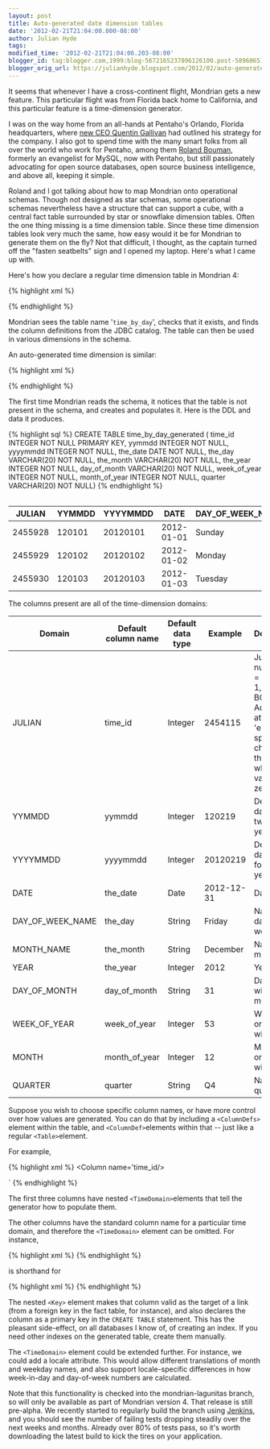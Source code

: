 ```yaml
---
layout: post
title: Auto-generated date dimension tables
date: '2012-02-21T21:04:00.000-08:00'
author: Julian Hyde
tags:
modified_time: '2012-02-21T21:04:06.203-08:00'
blogger_id: tag:blogger.com,1999:blog-5672165237896126100.post-5896065140480667021
blogger_orig_url: https://julianhyde.blogspot.com/2012/02/auto-generated-date-dimension-tables.html
---
```


It seems that whenever I have a cross-continent flight, Mondrian gets
a new feature. This particular flight was from Florida back home to
California, and this particular feature is a time-dimension generator.

I was on the way home from an all-hands at Pentaho's Orlando, Florida
headquarters, where [new CEO Quentin Gallivan](https://www.pentaho.com/press-room/releases/pentaho-appoints-quentin-gallivan-as-ceo/)
had outlined his strategy
for the company. I also got to spend time with the many smart folks
from all over the world who work for Pentaho, among them
[Roland Bouman](https://rpbouman.blogspot.com/), formerly an evangelist for MySQL, now with Pentaho, but
still passionately advocating for open source databases, open source
business intelligence, and above all, keeping it simple.

Roland and I got talking about how to map Mondrian onto operational
schemas. Though not designed as star schemas, some operational schemas
nevertheless have a structure that can support a cube, with a central
fact table surrounded by star or snowflake dimension tables. Often the
one thing missing is a time dimension table. Since these time
dimension tables look very much the same, how easy would it be for
Mondrian to generate them on the fly? Not that difficult, I thought,
as the captain turned off the "fasten seatbelts" sign and I opened my
laptop. Here's what I came up with.

Here's how you declare a regular time dimension table in Mondrian 4:

{% highlight xml %}
<PhysicalSchema>
  <Table name='time_by_day'>
  <!-- Other tables... -->
</PhysicalSchema>
{% endhighlight %}

Mondrian sees the table name '`time_by_day`', checks that it exists,
and finds the column definitions from the JDBC catalog. The table can
then be used in various dimensions in the schema.

An auto-generated time dimension is similar:

{% highlight xml %}
<PhysicalSchema>
  <AutoGeneratedDateTable name='time_by_day_generated'
      startDate='2012-01-01' endDate='2014-01-31'>
  <!-- Other tables... -->
</PhysicalSchema>
{% endhighlight %}

The first time Mondrian reads the schema, it notices that the table is
not present in the schema, and creates and populates it. Here is the
DDL and data it produces.

{% highlight sql %}
CREATE TABLE time_by_day_generated (
  time_id INTEGER NOT NULL PRIMARY KEY,
  yymmdd INTEGER NOT NULL,
  yyyymmdd INTEGER NOT NULL,
  the_date DATE NOT NULL,
  the_day VARCHAR(20) NOT NULL,
  the_month VARCHAR(20) NOT NULL,
  the_year INTEGER NOT NULL,
  day_of_month VARCHAR(20) NOT NULL,
  week_of_year INTEGER NOT NULL,
  month_of_year INTEGER NOT NULL,
  quarter VARCHAR(20) NOT NULL)
{% endhighlight %}

|JULIAN|YYMMDD|YYYYMMDD|DATE|DAY_OF_WEEK_NAME|MONTH_NAME|YEAR|DAY_OF_MONTH|WEEK_OF_YEAR|MONTH|QUARTER
|------|------|--------|----|----------------|----------|----|------------|------------|-----|-------
|2455928|120101|20120101|2012-01-01|Sunday|January|2012|1|1|1|Q1
|2455929|120102|20120102|2012-01-02|Monday|January|2012|2|1|1|Q1
|2455930|120103|20120103|2012-01-03|Tuesday|January|2012|3|1|1|Q1

The columns present are all of the time-dimension domains:

|Domain|Default column name|Default data type|Example|Description
|------|-------------------|-----------------|-------|-----------
|JULIAN|time_id|Integer|2454115|Julian day number (0 = January 1, 4713 BC). Additional attribute 'epoch', if specified, changes the date at which the value is zero.
|YYMMDD|yymmdd|Integer|120219|Decimal date with two-digit year
|YYYYMMDD|yyyymmdd|Integer|20120219|Decimal date with four-digit year
|DATE|the_date|Date|2012-12-31|Date literal
|DAY_OF_WEEK_NAME|the_day|String|Friday|Name of day of week
|MONTH_NAME|the_month|String|December|Name of month
|YEAR|the_year|Integer|2012|Year
|DAY_OF_MONTH|day_of_month|String|31|Day ordinal within month
|WEEK_OF_YEAR|week_of_year|Integer|53|Week ordinal within year
|MONTH|month_of_year|Integer|12|Month ordinal within year
|QUARTER|quarter|String|Q4|Name of quarter

Suppose you wish to choose specific column names, or have more control
over how values are generated. You can do that by including a
`<ColumnDefs>` element within the table, and `<ColumnDef>`elements
within that -- just like a regular `<Table>`element.

For example,

{% highlight xml %}
<PhysicalSchema>
  <AutoGeneratedDateTable name='time_by_day_generated'
      startDate='2008-01-01' endDate='2020-01-31'>
    <ColumnDefs>
      <ColumnDef name='time_id'/>
        <TimeDomain role='JULIAN' epoch='1996-01-01'/>
      </ColumnDef>
      <ColumnDef name='my_year'>
        <TimeDomain role='year'/>
      </ColumnDef>
      <ColumnDef name='my_month'>
        <TimeDomain role='MONTH'/>
      </ColumnDef>
      <ColumnDef name='quarter'/>
      <ColumnDef name='month_of_year'/>
      <ColumnDef name='week_of_year'/>
      <ColumnDef name='day_of_month'/>
      <ColumnDef name='the_month'/>
      <ColumnDef name='the_date'/>
    </ColumnDefs>
    <Key>
      <Column name='time_id/>
    </Key>
  </AutoGeneratedDateTable>
  <!-- Other tables... -->
</PhysicalSchema>`
{% endhighlight %}

The first three columns have nested `<TimeDomain>`elements that tell
the generator how to populate them.

The other columns have the standard column name for a particular time
domain, and therefore the `<TimeDomain>` element can be omitted. For
instance,

{% highlight xml %}
<ColumnDef name='month_of_year'/>
{% endhighlight %}

is shorthand for

{% highlight xml %}
<ColumnDef name='month_of_year' type='int'>
  <TimeDomain role="month"/>
</ColumnDef>
{% endhighlight %}

The nested `<Key>` element makes that column valid as the target of a
link (from a foreign key in the fact table, for instance), and also
declares the column as a primary key in the `CREATE TABLE`
statement. This has the pleasant side-effect, on all databases I know
of, of creating an index. If you need other indexes on the generated
table, create them manually.

The `<TimeDomain>` element could be extended further. For instance, we
could add a locale attribute. This would allow different translations
of month and weekday names, and also support locale-specific
differences in how week-in-day and day-of-week numbers are calculated.

Note that this functionality is checked into the mondrian-lagunitas
branch, so will only be available as part of Mondrian version 4. That
release is still pre-alpha. We recently started to regularly build the
branch using
[Jenkins](https://ci.pentaho.com/view/Analysis/job/mondrian-4/),
and you should see the number of failing
tests dropping steadily over the next weeks and months. Already over
80% of tests pass, so it's worth downloading the latest build to kick
the tires on your application.
